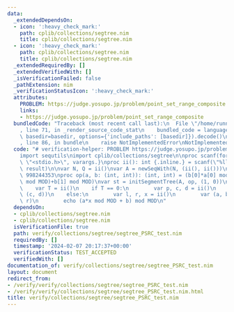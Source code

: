 ```yaml
---
data:
  _extendedDependsOn:
  - icon: ':heavy_check_mark:'
    path: cplib/collections/segtree.nim
    title: cplib/collections/segtree.nim
  - icon: ':heavy_check_mark:'
    path: cplib/collections/segtree.nim
    title: cplib/collections/segtree.nim
  _extendedRequiredBy: []
  _extendedVerifiedWith: []
  _isVerificationFailed: false
  _pathExtension: nim
  _verificationStatusIcon: ':heavy_check_mark:'
  attributes:
    PROBLEM: https://judge.yosupo.jp/problem/point_set_range_composite
    links:
    - https://judge.yosupo.jp/problem/point_set_range_composite
  bundledCode: "Traceback (most recent call last):\n  File \"/home/runner/.local/lib/python3.10/site-packages/onlinejudge_verify/documentation/build.py\"\
    , line 71, in _render_source_code_stat\n    bundled_code = language.bundle(stat.path,\
    \ basedir=basedir, options={'include_paths': [basedir]}).decode()\n  File \"/home/runner/.local/lib/python3.10/site-packages/onlinejudge_verify/languages/nim.py\"\
    , line 86, in bundle\n    raise NotImplementedError\nNotImplementedError\n"
  code: "# verification-helper: PROBLEM https://judge.yosupo.jp/problem/point_set_range_composite\n\
    import sequtils\nimport cplib/collections/segtree\n\nproc scanf(formatstr: cstring){.header:\
    \ \"<stdio.h>\", varargs.}\nproc ii(): int {.inline.} = scanf(\"%lld\\n\", addr\
    \ result)\n\nvar N, Q = ii()\nvar A = newSeqWith(N, (ii(), ii()))\nconst MOD =\
    \ 998244353\nproc op(a, b: (int, int)): (int, int) = (b[0]*a[0] mod MOD, (b[0]*a[1]\
    \ mod MOD)+b[1] mod MOD)\nvar st = initSegmentTree(A, op, (1, 0))\nfor i in 0..<Q:\n\
    \    var T = ii()\n    if T == 0:\n        var p, c, d = ii()\n        st.update(p,\
    \ (c, d))\n    else:\n        var l, r, x = ii()\n        var (a, b) = st.get(l,\
    \ r)\n        echo (a*x mod MOD + b) mod MOD\n"
  dependsOn:
  - cplib/collections/segtree.nim
  - cplib/collections/segtree.nim
  isVerificationFile: true
  path: verify/collections/segtree/segtree_PSRC_test.nim
  requiredBy: []
  timestamp: '2024-02-07 20:17:37+00:00'
  verificationStatus: TEST_ACCEPTED
  verifiedWith: []
documentation_of: verify/collections/segtree/segtree_PSRC_test.nim
layout: document
redirect_from:
- /verify/verify/collections/segtree/segtree_PSRC_test.nim
- /verify/verify/collections/segtree/segtree_PSRC_test.nim.html
title: verify/collections/segtree/segtree_PSRC_test.nim
---
```

